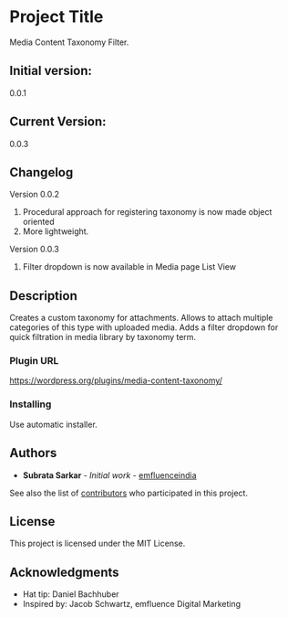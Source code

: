 # Project Title

Media Content Taxonomy Filter.

## Initial version:

0.0.1

## Current Version:

0.0.3

## Changelog

Version 0.0.2
1. Procedural approach for registering taxonomy is now made object oriented
2. More lightweight.

Version 0.0.3
1. Filter dropdown is now available in Media page List View


## Description

Creates a custom taxonomy for attachments. Allows to attach multiple categories of this type with uploaded media. Adds a filter dropdown for quick filtration in media library by taxonomy term.

### Plugin URL
https://wordpress.org/plugins/media-content-taxonomy/

### Installing

Use automatic installer.

## Authors

* **Subrata Sarkar** - *Initial work* - [emfluenceindia](https://github.com/emfluenceindia)

See also the list of [contributors](https://github.com/emfluenceindia/media-content-taxonomy/graphs/contributors) who participated in this project.

## License

This project is licensed under the MIT License.

## Acknowledgments

* Hat tip: Daniel Bachhuber
* Inspired by: Jacob Schwartz, emfluence Digital Marketing
